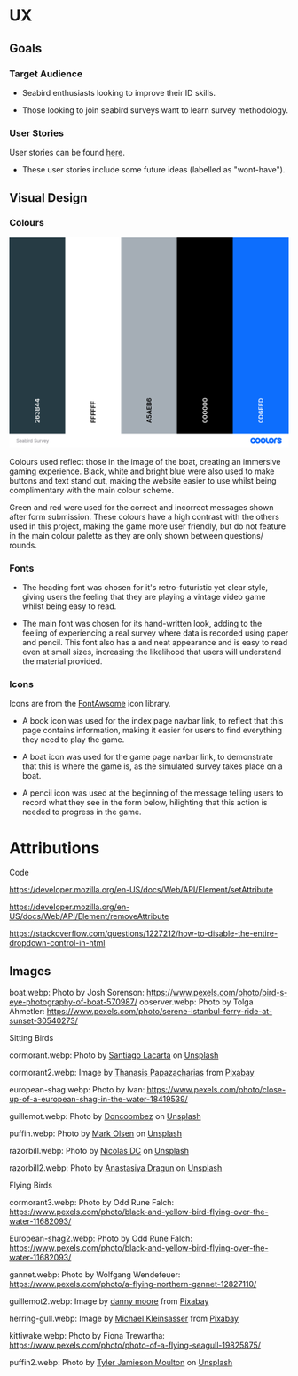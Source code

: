 # UX 

## Goals

### Target Audience 

- Seabird enthusiasts looking to improve their ID skills. 

- Those looking to join seabird surveys want to learn survey methodology.

### User Stories

User stories can be found [here](https://github.com/users/ElFalch/projects/3/views/1).

- These user stories include some future ideas (labelled as "wont-have"). 


## Visual Design 

### Colours

![Seabird Survey Simulator colour palette](https://github.com/ElFalch/seabird-survey-simulator/blob/main/assets/images/colour-palette/seabird-survey-simulator.png "Seabird Survey Simulator colour palette")

Colours used reflect those in the image of the boat, creating an immersive gaming experience. Black, white and bright blue were also used to make buttons and text stand out, making the website easier to use whilst being complimentary with the main colour scheme. 

Green and red were used for the correct and incorrect messages shown after form submission. These colours have a high contrast with the others used in this project, making the game more user friendly, but do not feature in the main colour palette as they are only shown between questions/ rounds. 

### Fonts 

- The heading font was chosen for it's retro-futuristic yet clear style, giving users the feeling that they are playing a vintage video game whilst being easy to read. 

- The main font was chosen for its hand-written look, adding to the feeling of experiencing a real survey where data is recorded using paper and pencil. This font also has a and neat appearance and is easy to read even at small sizes, increasing the likelihood that users will understand the material provided. 

### Icons 

Icons are from the [FontAwsome](https://fontawesome.com/v4/icons/) icon library. 

- A book icon was used for the index page navbar link, to reflect that this page contains information, making it easier for users to find everything they need to play the game. 

- A boat icon was used for the game page navbar link, to demonstrate that this is where the game is, as the simulated survey takes place on a boat. 

- A pencil icon was used at the beginning of the message telling users to record what they see in the form below, hilighting that this action is needed to progress in the game. 


# Attributions

Code

https://developer.mozilla.org/en-US/docs/Web/API/Element/setAttribute

https://developer.mozilla.org/en-US/docs/Web/API/Element/removeAttribute

https://stackoverflow.com/questions/1227212/how-to-disable-the-entire-dropdown-control-in-html


## Images

boat.webp: Photo by Josh Sorenson: https://www.pexels.com/photo/bird-s-eye-photography-of-boat-570987/
observer.webp: Photo by Tolga Ahmetler: https://www.pexels.com/photo/serene-istanbul-ferry-ride-at-sunset-30540273/

Sitting Birds

cormorant.webp: Photo by <a href="https://unsplash.com/@lacarta?utm_content=creditCopyText&utm_medium=referral&utm_source=unsplash">Santiago Lacarta</a> on <a href="https://unsplash.com/photos/black-duck-on-water-during-daytime-egn655y_D5o?utm_content=creditCopyText&utm_medium=referral&utm_source=unsplash">Unsplash</a>

cormorant2.webp: Image by <a href="https://pixabay.com/users/papazachariasa-12696704/?utm_source=link-attribution&utm_medium=referral&utm_campaign=image&utm_content=6142893">Thanasis Papazacharias</a> from <a href="https://pixabay.com//?utm_source=link-attribution&utm_medium=referral&utm_campaign=image&utm_content=6142893">Pixabay</a>

european-shag.webp: Photo by Ivan: https://www.pexels.com/photo/close-up-of-a-european-shag-in-the-water-18419539/

guillemot.webp: Photo by <a href="https://unsplash.com/@coombez?utm_content=creditCopyText&utm_medium=referral&utm_source=unsplash">Doncoombez</a> on <a href="https://unsplash.com/photos/a-bird-floating-on-top-of-a-body-of-water-tvaZhFq4C9I?utm_content=creditCopyText&utm_medium=referral&utm_source=unsplash">Unsplash</a> 

puffin.webp: Photo by <a href="https://unsplash.com/@markolsen?utm_content=creditCopyText&utm_medium=referral&utm_source=unsplash">Mark Olsen</a> on <a href="https://unsplash.com/photos/black-and-white-bird-on-water-during-daytime-PCGC-9qW3o4?utm_content=creditCopyText&utm_medium=referral&utm_source=unsplash">Unsplash</a>

razorbill.webp: Photo by <a href="https://unsplash.com/@nicolasdc20?utm_content=creditCopyText&utm_medium=referral&utm_source=unsplash">Nicolas DC</a> on <a href="https://unsplash.com/photos/three-ducks-on-sea-lMscASxB-NU?utm_content=creditCopyText&utm_medium=referral&utm_source=unsplash">Unsplash</a>
      
razorbill2.webp: Photo by <a href="https://unsplash.com/@sunny_kote?utm_content=creditCopyText&utm_medium=referral&utm_source=unsplash">Anastasiya Dragun</a> on <a href="https://unsplash.com/photos/a-black-and-white-bird-floating-on-top-of-a-body-of-water-qthrJinqNRk?utm_content=creditCopyText&utm_medium=referral&utm_source=unsplash">Unsplash</a>

Flying Birds

cormorant3.webp: Photo by Odd Rune Falch: https://www.pexels.com/photo/black-and-yellow-bird-flying-over-the-water-11682093/

European-shag2.webp: Photo by Odd Rune Falch: https://www.pexels.com/photo/black-and-yellow-bird-flying-over-the-water-11682093/

gannet.webp: Photo by Wolfgang Wendefeuer: https://www.pexels.com/photo/a-flying-northern-gannet-12827110/

guillemot2.webp: Image by <a href="https://pixabay.com/users/dannymoore1973-1813225/?utm_source=link-attribution&utm_medium=referral&utm_campaign=image&utm_content=1119282">danny moore</a> from <a href="https://pixabay.com//?utm_source=link-attribution&utm_medium=referral&utm_campaign=image&utm_content=1119282">Pixabay</a>

herring-gull.webp: Image by <a href="https://pixabay.com/users/mike_68-10359383/?utm_source=link-attribution&utm_medium=referral&utm_campaign=image&utm_content=4349143">Michael Kleinsasser</a> from <a href="https://pixabay.com//?utm_source=link-attribution&utm_medium=referral&utm_campaign=image&utm_content=4349143">Pixabay</a>

kittiwake.webp: Photo by Fiona Trewartha: https://www.pexels.com/photo/photo-of-a-flying-seagull-19825875/

puffin2.webp: Photo by <a href="https://unsplash.com/@moultoty?utm_content=creditCopyText&utm_medium=referral&utm_source=unsplash">Tyler Jamieson Moulton</a> on <a href="https://unsplash.com/photos/a-couple-of-birds-flying-over-a-body-of-water-zL1_C4E91-E?utm_content=creditCopyText&utm_medium=referral&utm_source=unsplash">Unsplash</a>
      